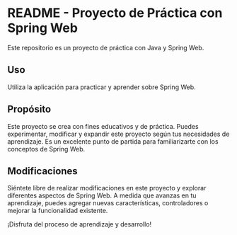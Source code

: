 # README - Proyecto de Práctica con Spring Web

Este repositorio es un proyecto de práctica con Java y Spring Web.

## Uso

Utiliza la aplicación para practicar y aprender sobre Spring Web.

## Propósito
Este proyecto se crea con fines educativos y de práctica. Puedes experimentar, modificar y expandir este proyecto según tus necesidades de aprendizaje. Es un excelente punto de partida para familiarizarte con los conceptos de Spring Web.

## Modificaciones
Siéntete libre de realizar modificaciones en este proyecto y explorar diferentes aspectos de Spring Web. A medida que avanzas en tu aprendizaje, puedes agregar nuevas características, controladores o mejorar la funcionalidad existente.

¡Disfruta del proceso de aprendizaje y desarrollo!

